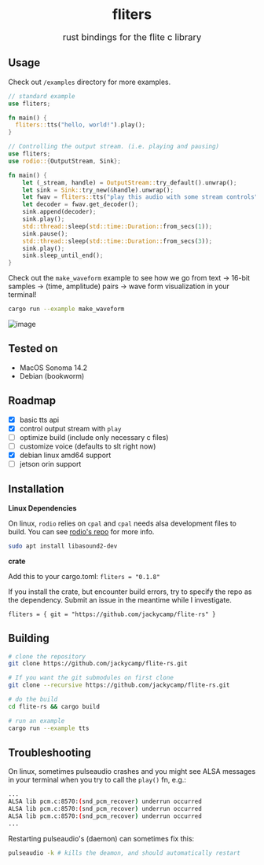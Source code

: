 <div align="center">
    <h1>fliters</h1>
    <p style="font-size: 18px;">rust bindings for the flite c library</p>
</div>

## Usage

Check out `/examples` directory for more examples.

```rust
// standard example
use fliters;

fn main() {
  fliters::tts("hello, world!").play();
}
```

```rust
// Controlling the output stream. (i.e. playing and pausing)
use fliters;
use rodio::{OutputStream, Sink};

fn main() {
    let (_stream, handle) = OutputStream::try_default().unwrap();
    let sink = Sink::try_new(&handle).unwrap();
    let fwav = fliters::tts("play this audio with some stream controls");
    let decoder = fwav.get_decoder();
    sink.append(decoder);
    sink.play();
    std::thread::sleep(std::time::Duration::from_secs(1));
    sink.pause();
    std::thread::sleep(std::time::Duration::from_secs(3));
    sink.play();
    sink.sleep_until_end();
}
```

Check out the `make_waveform` example to see how we go from
text -> 16-bit samples -> (time, amplitude) pairs -> wave form visualization in your terminal!

```bash
cargo run --example make_waveform
```

![image](https://github.com/user-attachments/assets/f83cefe6-82ce-4c35-856f-4253efe4d918)

## Tested on

- MacOS Sonoma 14.2
- Debian (bookworm)

## Roadmap

- [x] basic tts api
- [x] control output stream with `play`
- [ ] optimize build (include only necessary c files)
- [ ] customize voice (defaults to slt right now)
- [x] debian linux amd64 support
- [ ] jetson orin support

## Installation

**Linux Dependencies**

On linux, `rodio` relies on `cpal` and `cpal` needs alsa development files to build.
You can see [rodio's repo](https://github.com/RustAudio/rodio?tab=readme-ov-file#dependencies-linux-only) for more info.

```bash
sudo apt install libasound2-dev
```

**crate**

Add this to your cargo.toml:
`fliters = "0.1.8"`

If you install the crate, but encounter build errors, try to specify the repo as the dependency. Submit an issue in the meantime while I investigate.

`fliters = { git = "https://github.com/jackycamp/flite-rs" }`

## Building

```bash
# clone the repository
git clone https://github.com/jackycamp/flite-rs.git

# If you want the git submodules on first clone
git clone --recursive https://github.com/jackycamp/flite-rs.git

# do the build
cd flite-rs && cargo build

# run an example
cargo run --example tts
```

## Troubleshooting

On linux, sometimes pulseaudio crashes and you might see ALSA messages in your terminal
when you try to call the `play()` fn, e.g.:

```bash
...
ALSA lib pcm.c:8570:(snd_pcm_recover) underrun occurred
ALSA lib pcm.c:8570:(snd_pcm_recover) underrun occurred
ALSA lib pcm.c:8570:(snd_pcm_recover) underrun occurred
...
```

Restarting pulseaudio's (daemon) can sometimes fix this:

```bash
pulseaudio -k # kills the deamon, and should automatically restart
```
